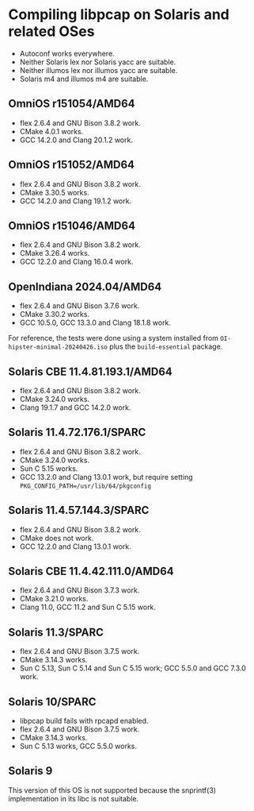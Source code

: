 # Compiling libpcap on Solaris and related OSes

* Autoconf works everywhere.
* Neither Solaris lex nor Solaris yacc are suitable.
* Neither illumos lex nor illumos yacc are suitable.
* Solaris m4 and illumos m4 are suitable.

## OmniOS r151054/AMD64

* flex 2.6.4 and GNU Bison 3.8.2 work.
* CMake 4.0.1 works.
* GCC 14.2.0 and Clang 20.1.2 work.

## OmniOS r151052/AMD64

* flex 2.6.4 and GNU Bison 3.8.2 work.
* CMake 3.30.5 works.
* GCC 14.2.0 and Clang 19.1.2 work.

## OmniOS r151046/AMD64

* flex 2.6.4 and GNU Bison 3.8.2 work.
* CMake 3.26.4 works.
* GCC 12.2.0 and Clang 16.0.4 work.

## OpenIndiana 2024.04/AMD64

* flex 2.6.4 and GNU Bison 3.7.6 work.
* CMake 3.30.2 works.
* GCC 10.5.0, GCC 13.3.0 and Clang 18.1.8 work.

For reference, the tests were done using a system installed from
`OI-hipster-minimal-20240426.iso` plus the `build-essential` package.

## Solaris CBE 11.4.81.193.1/AMD64

* flex 2.6.4 and GNU Bison 3.8.2 work.
* CMake 3.24.0 works.
* Clang 19.1.7 and GCC 14.2.0 work.

## Solaris 11.4.72.176.1/SPARC
* flex 2.6.4 and GNU Bison 3.8.2 work.
* CMake 3.24.0 works.
* Sun C 5.15 works.
* GCC 13.2.0 and Clang 13.0.1 work, but require setting
  `PKG_CONFIG_PATH=/usr/lib/64/pkgconfig`

## Solaris 11.4.57.144.3/SPARC

* flex 2.6.4 and GNU Bison 3.8.2 work.
* CMake does not work.
* GCC 12.2.0 and Clang 13.0.1 work.

## Solaris CBE 11.4.42.111.0/AMD64

* flex 2.6.4 and GNU Bison 3.7.3 work.
* CMake 3.21.0 works.
* Clang 11.0, GCC 11.2 and Sun C 5.15 work.

## Solaris 11.3/SPARC

* flex 2.6.4 and GNU Bison 3.7.5 work.
* CMake 3.14.3 works.
* Sun C 5.13, Sun C 5.14 and Sun C 5.15 work; GCC 5.5.0 and GCC 7.3.0 work.

## Solaris 10/SPARC

* libpcap build fails with rpcapd enabled.
* flex 2.6.4 and GNU Bison 3.7.5 work.
* CMake 3.14.3 works.
* Sun C 5.13 works, GCC 5.5.0 works.

## Solaris 9

This version of this OS is not supported because the snprintf(3) implementation
in its libc is not suitable.
